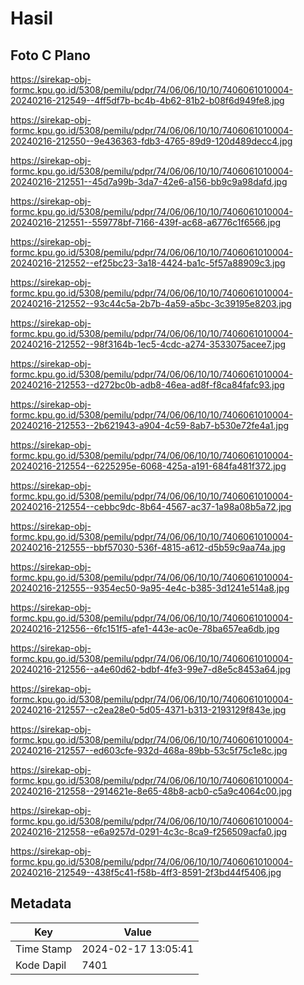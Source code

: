 # Hasil

## Foto C Plano

https://sirekap-obj-formc.kpu.go.id/5308/pemilu/pdpr/74/06/06/10/10/7406061010004-20240216-212549--4ff5df7b-bc4b-4b62-81b2-b08f6d949fe8.jpg

https://sirekap-obj-formc.kpu.go.id/5308/pemilu/pdpr/74/06/06/10/10/7406061010004-20240216-212550--9e436363-fdb3-4765-89d9-120d489decc4.jpg

https://sirekap-obj-formc.kpu.go.id/5308/pemilu/pdpr/74/06/06/10/10/7406061010004-20240216-212551--45d7a99b-3da7-42e6-a156-bb9c9a98dafd.jpg

https://sirekap-obj-formc.kpu.go.id/5308/pemilu/pdpr/74/06/06/10/10/7406061010004-20240216-212551--559778bf-7166-439f-ac68-a6776c1f6566.jpg

https://sirekap-obj-formc.kpu.go.id/5308/pemilu/pdpr/74/06/06/10/10/7406061010004-20240216-212552--ef25bc23-3a18-4424-ba1c-5f57a88909c3.jpg

https://sirekap-obj-formc.kpu.go.id/5308/pemilu/pdpr/74/06/06/10/10/7406061010004-20240216-212552--93c44c5a-2b7b-4a59-a5bc-3c39195e8203.jpg

https://sirekap-obj-formc.kpu.go.id/5308/pemilu/pdpr/74/06/06/10/10/7406061010004-20240216-212552--98f3164b-1ec5-4cdc-a274-3533075acee7.jpg

https://sirekap-obj-formc.kpu.go.id/5308/pemilu/pdpr/74/06/06/10/10/7406061010004-20240216-212553--d272bc0b-adb8-46ea-ad8f-f8ca84fafc93.jpg

https://sirekap-obj-formc.kpu.go.id/5308/pemilu/pdpr/74/06/06/10/10/7406061010004-20240216-212553--2b621943-a904-4c59-8ab7-b530e72fe4a1.jpg

https://sirekap-obj-formc.kpu.go.id/5308/pemilu/pdpr/74/06/06/10/10/7406061010004-20240216-212554--6225295e-6068-425a-a191-684fa481f372.jpg

https://sirekap-obj-formc.kpu.go.id/5308/pemilu/pdpr/74/06/06/10/10/7406061010004-20240216-212554--cebbc9dc-8b64-4567-ac37-1a98a08b5a72.jpg

https://sirekap-obj-formc.kpu.go.id/5308/pemilu/pdpr/74/06/06/10/10/7406061010004-20240216-212555--bbf57030-536f-4815-a612-d5b59c9aa74a.jpg

https://sirekap-obj-formc.kpu.go.id/5308/pemilu/pdpr/74/06/06/10/10/7406061010004-20240216-212555--9354ec50-9a95-4e4c-b385-3d1241e514a8.jpg

https://sirekap-obj-formc.kpu.go.id/5308/pemilu/pdpr/74/06/06/10/10/7406061010004-20240216-212556--6fc151f5-afe1-443e-ac0e-78ba657ea6db.jpg

https://sirekap-obj-formc.kpu.go.id/5308/pemilu/pdpr/74/06/06/10/10/7406061010004-20240216-212556--a4e60d62-bdbf-4fe3-99e7-d8e5c8453a64.jpg

https://sirekap-obj-formc.kpu.go.id/5308/pemilu/pdpr/74/06/06/10/10/7406061010004-20240216-212557--c2ea28e0-5d05-4371-b313-2193129f843e.jpg

https://sirekap-obj-formc.kpu.go.id/5308/pemilu/pdpr/74/06/06/10/10/7406061010004-20240216-212557--ed603cfe-932d-468a-89bb-53c5f75c1e8c.jpg

https://sirekap-obj-formc.kpu.go.id/5308/pemilu/pdpr/74/06/06/10/10/7406061010004-20240216-212558--2914621e-8e65-48b8-acb0-c5a9c4064c00.jpg

https://sirekap-obj-formc.kpu.go.id/5308/pemilu/pdpr/74/06/06/10/10/7406061010004-20240216-212558--e6a9257d-0291-4c3c-8ca9-f256509acfa0.jpg

https://sirekap-obj-formc.kpu.go.id/5308/pemilu/pdpr/74/06/06/10/10/7406061010004-20240216-212549--438f5c41-f58b-4ff3-8591-2f3bd44f5406.jpg


## Metadata

| Key        | Value               |
| ---------- | ------------------- |
| Time Stamp | 2024-02-17 13:05:41 |
| Kode Dapil | 7401                |



